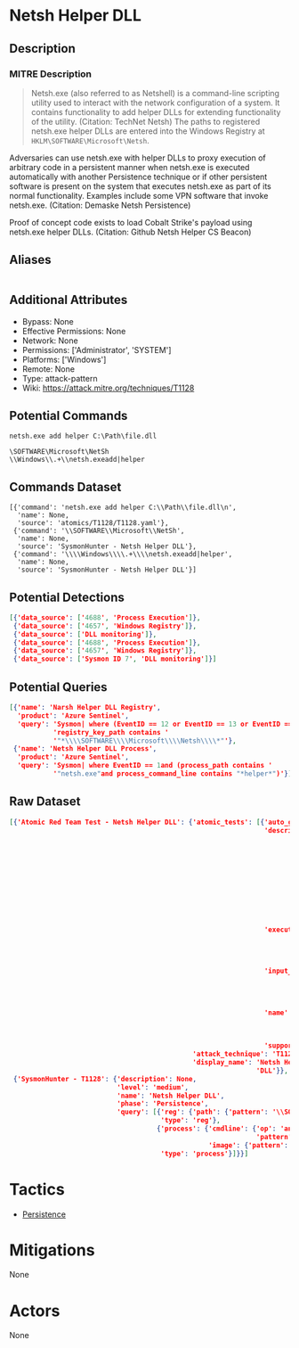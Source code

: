 
# Netsh Helper DLL

## Description

### MITRE Description

> Netsh.exe (also referred to as Netshell) is a command-line scripting utility used to interact with the network configuration of a system. It contains functionality to add helper DLLs for extending functionality of the utility. (Citation: TechNet Netsh) The paths to registered netsh.exe helper DLLs are entered into the Windows Registry at <code>HKLM\SOFTWARE\Microsoft\Netsh</code>.

Adversaries can use netsh.exe with helper DLLs to proxy execution of arbitrary code in a persistent manner when netsh.exe is executed automatically with another Persistence technique or if other persistent software is present on the system that executes netsh.exe as part of its normal functionality. Examples include some VPN software that invoke netsh.exe. (Citation: Demaske Netsh Persistence)

Proof of concept code exists to load Cobalt Strike's payload using netsh.exe helper DLLs. (Citation: Github Netsh Helper CS Beacon)

## Aliases

```

```

## Additional Attributes

* Bypass: None
* Effective Permissions: None
* Network: None
* Permissions: ['Administrator', 'SYSTEM']
* Platforms: ['Windows']
* Remote: None
* Type: attack-pattern
* Wiki: https://attack.mitre.org/techniques/T1128

## Potential Commands

```
netsh.exe add helper C:\Path\file.dll

\SOFTWARE\Microsoft\NetSh
\\Windows\\.+\\netsh.exeadd|helper
```

## Commands Dataset

```
[{'command': 'netsh.exe add helper C:\\Path\\file.dll\n',
  'name': None,
  'source': 'atomics/T1128/T1128.yaml'},
 {'command': '\\SOFTWARE\\Microsoft\\NetSh',
  'name': None,
  'source': 'SysmonHunter - Netsh Helper DLL'},
 {'command': '\\\\Windows\\\\.+\\\\netsh.exeadd|helper',
  'name': None,
  'source': 'SysmonHunter - Netsh Helper DLL'}]
```

## Potential Detections

```json
[{'data_source': ['4688', 'Process Execution']},
 {'data_source': ['4657', 'Windows Registry']},
 {'data_source': ['DLL monitoring']},
 {'data_source': ['4688', 'Process Execution']},
 {'data_source': ['4657', 'Windows Registry']},
 {'data_source': ['Sysmon ID 7', 'DLL monitoring']}]
```

## Potential Queries

```json
[{'name': 'Narsh Helper DLL Registry',
  'product': 'Azure Sentinel',
  'query': 'Sysmon| where (EventID == 12 or EventID == 13 or EventID == 14)and '
           'registry_key_path contains '
           '"*\\\\SOFTWARE\\\\Microsoft\\\\Netsh\\\\*"'},
 {'name': 'Netsh Helper DLL Process',
  'product': 'Azure Sentinel',
  'query': 'Sysmon| where EventID == 1and (process_path contains '
           '"netsh.exe"and process_command_line contains "*helper*")'}]
```

## Raw Dataset

```json
[{'Atomic Red Team Test - Netsh Helper DLL': {'atomic_tests': [{'auto_generated_guid': '3244697d-5a3a-4dfc-941c-550f69f91a4d',
                                                                'description': 'Netsh '
                                                                               'interacts '
                                                                               'with '
                                                                               'other '
                                                                               'operating '
                                                                               'system '
                                                                               'components '
                                                                               'using '
                                                                               'dynamic-link '
                                                                               'library '
                                                                               '(DLL) '
                                                                               'files\n',
                                                                'executor': {'command': 'netsh.exe '
                                                                                        'add '
                                                                                        'helper '
                                                                                        '#{helper_file}\n',
                                                                             'name': 'command_prompt'},
                                                                'input_arguments': {'helper_file': {'default': 'C:\\Path\\file.dll',
                                                                                                    'description': 'Path '
                                                                                                                   'to '
                                                                                                                   'DLL',
                                                                                                    'type': 'Path'}},
                                                                'name': 'Netsh '
                                                                        'Helper '
                                                                        'DLL '
                                                                        'Registration',
                                                                'supported_platforms': ['windows']}],
                                              'attack_technique': 'T1128',
                                              'display_name': 'Netsh Helper '
                                                              'DLL'}},
 {'SysmonHunter - T1128': {'description': None,
                           'level': 'medium',
                           'name': 'Netsh Helper DLL',
                           'phase': 'Persistence',
                           'query': [{'reg': {'path': {'pattern': '\\SOFTWARE\\Microsoft\\NetSh'}},
                                      'type': 'reg'},
                                     {'process': {'cmdline': {'op': 'and',
                                                              'pattern': 'add|helper'},
                                                  'image': {'pattern': '\\\\Windows\\\\.+\\\\netsh.exe'}},
                                      'type': 'process'}]}}]
```

# Tactics


* [Persistence](../tactics/Persistence.md)


# Mitigations

None

# Actors

None
